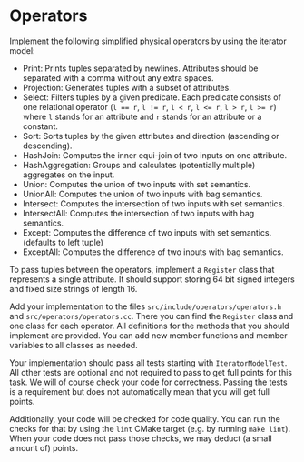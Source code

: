 # Operators

Implement the following simplified physical operators by using the iterator model:

* Print: Prints tuples separated by newlines. Attributes should be separated
  with a comma without any extra spaces.
* Projection: Generates tuples with a subset of attributes.
* Select: Filters tuples by a given predicate. Each predicate consists of one
  relational operator (`l == r`, `l != r`, `l < r`, `l <= r`, `l > r`, `l >= r`)
  where `l` stands for an attribute and `r` stands for an attribute or a
  constant.
* Sort: Sorts tuples by the given attributes and direction (ascending or
  descending).
* HashJoin: Computes the inner equi-join of two inputs on one attribute.
* HashAggregation: Groups and calculates (potentially multiple) aggregates on
  the input.
* Union: Computes the union of two inputs with set semantics.
* UnionAll: Computes the union of two inputs with bag semantics.
* Intersect: Computes the intersection of two inputs with set semantics.
* IntersectAll: Computes the intersection of two inputs with bag semantics.
* Except: Computes the difference of two inputs with set semantics. (defaults to left tuple)
* ExceptAll: Computes the difference of two inputs with bag semantics.

To pass tuples between the operators, implement a `Register` class that
represents a single attribute. It should support storing 64 bit signed integers
and fixed size strings of length 16.

Add your implementation to the files `src/include/operators/operators.h` and
`src/operators/operators.cc`. There you can find the `Register` class and one class for
each operator. All definitions for the methods that you should implement are
provided. You can add new member functions and member variables to all classes
as needed.

Your implementation should pass all tests starting with `IteratorModelTest`.
All other tests are optional and not required to pass to get full points for
this task. We will of course check your code for correctness. Passing the tests
is a requirement but does not automatically mean that you will get full points.

Additionally, your code will be checked for code quality. You can run the
checks for that by using the `lint` CMake target (e.g. by running `make lint`).
When your code does not pass those checks, we may deduct (a small amount of)
points.
